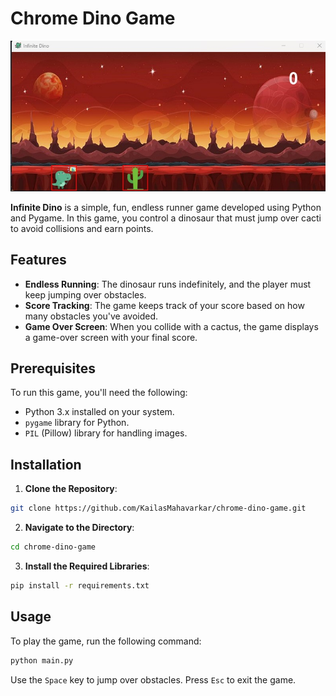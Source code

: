 # Chrome Dino Game

<!-- Add an image -->
![Infinite Dino](
    /images/chrome_dino_game.jpg
)

**Infinite Dino** is a simple, fun, endless runner game developed using Python and Pygame. 
In this game, you control a dinosaur that must jump over cacti to avoid collisions and earn points.

## Features

- **Endless Running**: The dinosaur runs indefinitely, and the player must keep jumping over obstacles.
- **Score Tracking**: The game keeps track of your score based on how many obstacles you've avoided.
- **Game Over Screen**: When you collide with a cactus, the game displays a game-over screen with your final score.

## Prerequisites

To run this game, you'll need the following:

- Python 3.x installed on your system.
- `pygame` library for Python.
- `PIL` (Pillow) library for handling images.

## Installation

1. **Clone the Repository**:
```bash
git clone https://github.com/KailasMahavarkar/chrome-dino-game.git
```

2. **Navigate to the Directory**:
```bash
cd chrome-dino-game
```

3. **Install the Required Libraries**:
```bash
pip install -r requirements.txt
```

## Usage

To play the game, run the following command:
```bash
python main.py
```

Use the `Space` key to jump over obstacles. Press `Esc` to exit the game.